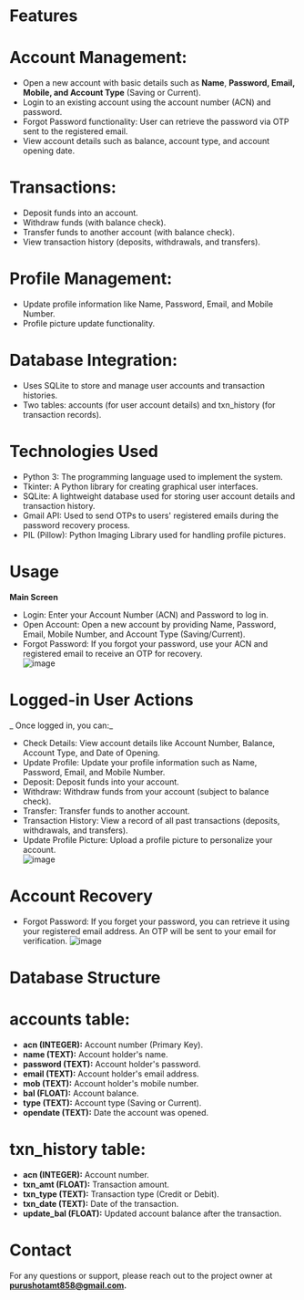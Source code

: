 # **Features**
# **Account Management:**<br/> 
* Open a new account with basic details such as **Name**, **Password, Email, Mobile, and Account Type** (Saving or Current).
* Login to an existing account using the account number (ACN) and password.
* Forgot Password functionality: User can retrieve the password via OTP sent to the registered email.
* View account details such as balance, account type, and account opening date.

# **Transactions:**<br/> 
* Deposit funds into an account.
* Withdraw funds (with balance check).
* Transfer funds to another account (with balance check).
* View transaction history (deposits, withdrawals, and transfers).

# **Profile Management:**<br/> 
* Update profile information like Name, Password, Email, and Mobile Number.
* Profile picture update functionality.

# **Database Integration:**<br/> 
* Uses SQLite to store and manage user accounts and transaction histories.
*  Two tables: accounts (for user account details) and txn_history (for transaction records).

# **Technologies Used**<br/>
* Python 3: The programming language used to implement the system.
* Tkinter: A Python library for creating graphical user interfaces.
* SQLite: A lightweight database used for storing user account details and transaction history.
* Gmail API: Used to send OTPs to users' registered emails during the password recovery process.
* PIL (Pillow): Python Imaging Library used for handling profile pictures.

# **Usage**<br/>
**Main Screen**<br/>
* Login: Enter your Account Number (ACN) and Password to log in.
* Open Account: Open a new account by providing Name, Password, Email, Mobile Number, and Account Type (Saving/Current).
* Forgot Password: If you forgot your password, use your ACN and registered email to receive an OTP for recovery.<br/>
![image](https://github.com/user-attachments/assets/88f3b39b-4d01-44e3-bdb3-3c1fcffd0ce1)

# **Logged-in User Actions**<br/>
_ Once logged in, you can:_
* Check Details: View account details like Account Number, Balance, Account Type, and Date of Opening.
* Update Profile: Update your profile information such as Name, Password, Email, and Mobile Number.
* Deposit: Deposit funds into your account.
* Withdraw: Withdraw funds from your account (subject to balance check).
* Transfer: Transfer funds to another account.
* Transaction History: View a record of all past transactions (deposits, withdrawals, and transfers).
* Update Profile Picture: Upload a profile picture to personalize your account.<br/>
![image](https://github.com/user-attachments/assets/9950b6fe-2ad9-4839-8c6a-9502ab191e55)
# **Account Recovery**<br/>
* Forgot Password: If you forget your password, you can retrieve it using your registered email address. An OTP will be sent to your email for verification.
![image](https://github.com/user-attachments/assets/38c3d66f-3a88-440d-9ed6-6ddf4bcbef3b)
# **Database Structure**<br/>
#  **accounts table**:
 - **acn (INTEGER):** Account number (Primary Key).
 - **name (TEXT):** Account holder's name.
 - **password (TEXT):** Account holder's password.
 - **email (TEXT):** Account holder's email address.
 - **mob (TEXT):** Account holder's mobile number.
 - **bal (FLOAT):** Account balance.
 - **type (TEXT):** Account type (Saving or Current).
 - **opendate (TEXT):** Date the account was opened.<br/>
#  **txn_history table:**<br/>
 - **acn (INTEGER):** Account number.
 - **txn_amt (FLOAT):** Transaction amount.
 - **txn_type (TEXT):** Transaction type (Credit or Debit).
 - **txn_date (TEXT):** Date of the transaction.
 - **update_bal (FLOAT):** Updated account balance after the transaction.

# Contact
For any questions or support, please reach out to the project owner at **purushotamt858@gmail.com.**








